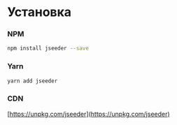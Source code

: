 # Установка

### NPM

``` bash
npm install jseeder --save
```

### Yarn

``` bash
yarn add jseeder
```

### CDN

[https://unpkg.com/jseeder](https://unpkg.com/jseeder)
